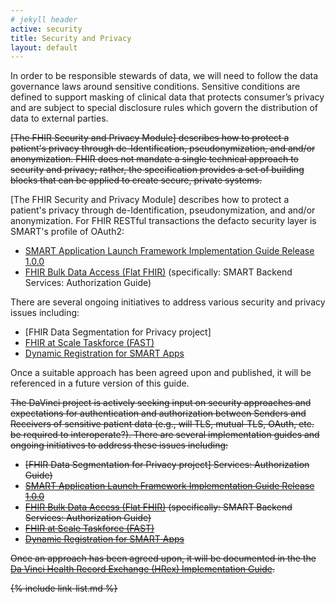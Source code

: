 ```yaml
---
# jekyll header
active: security
title: Security and Privacy
layout: default
---
```


In order to be responsible stewards of data, we will need to follow the data governance laws around sensitive conditions. Sensitive conditions are defined to support masking of clinical data that protects consumer’s privacy and are subject to special disclosure rules which govern the distribution of data to external parties.

<del>
[The FHIR Security and Privacy Module] describes how to protect a patient's privacy through de-Identification, pseudonymization, and and/or anonymization. FHIR does not mandate a single technical approach to security and privacy; rather, the specification provides a set of building blocks that can be applied to create secure, private systems.
</del>

[The FHIR Security and Privacy Module] describes how to protect a patient's privacy through de-Identification, pseudonymization, and and/or anonymization.  For FHIR RESTful transactions the defacto security layer is SMART's profile of OAuth2:

- [SMART Application Launch Framework Implementation Guide Release 1.0.0]
- [FHIR Bulk Data Access (Flat FHIR)] (specifically: SMART Backend Services: Authorization Guide)

<div class="stu-note" markdown="1">
There are several ongoing initiatives to address various security and privacy issues including:

- [FHIR Data Segmentation for Privacy project]
- [FHIR at Scale Taskforce (FAST)]
- [Dynamic Registration for SMART Apps]

Once a suitable approach has been agreed upon and published, it will be referenced in a future version of this guide.
</div>

<del>
<div class="note-to-balloters" markdown="1">

The DaVinci project is actively seeking input on security approaches and expectations for authentication and authorization between Senders and Receivers of sensitive patient data (e.g., will TLS, mutual-TLS, OAuth, etc. be required to interoperate?).  There are several implementation guides and ongoing initiatives to address these issues including:

- [FHIR Data Segmentation for Privacy project]
Services: Authorization Guide)
- [SMART Application Launch Framework Implementation Guide Release 1.0.0]
- [FHIR Bulk Data Access (Flat FHIR)] (specifically: SMART Backend Services: Authorization Guide)
- [FHIR at Scale Taskforce (FAST)]
- [Dynamic Registration for SMART Apps]

Once an approach has been agreed upon, it will be documented in the the [Da Vinci Health Record Exchange (HRex) Implementation Guide].

</div>
<del>
{% include link-list.md %}


[SMART Application Launch Framework Implementation Guide Release 1.0.0]: http://www.hl7.org/fhir/smart-app-launch/
[FHIR Bulk Data Access (Flat FHIR)]: https://hl7.org/fhir/uv/bulkdata/
[FHIR at Scale Taskforce (FAST)]: https://oncprojectracking.healthit.gov/wiki/pages/viewpage.action?pageId=43614268
[Da Vinci Health Record Exchange (HRex) Implementation Guide]: http://hl7.org/fhir/us/davinci-hrex/history.html
[Dynamic Registration for SMART Apps]: http://www.udap.org/udap-dynamic-client-registration.html
